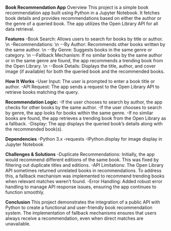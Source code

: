 **Book Recommendation App**
Overview
This project is a simple book recommendation app built using Python in a Jupyter Notebook. It fetches book details and provides recommendations based on either the author or the genre of a queried book. The app utilizes the Open Library API for all data retrieval.

**Features**
-Book Search: Allows users to search for books by title or author. \n
-Recommendations: \n
--By Author: Recommends other books written by the same author. \n
--By Genre: Suggests books in the same genre or category. \n
--Fallback Mechanism: If no similar books by the same author or in the same genre are found, the app recommends a trending book from the Open Library. \n
--Book Details: Displays the title, author, and cover image (if available) for both the queried book and the recommended books.

**How It Works**
-User Input: The user is prompted to enter a book title or author.
-API Request: The app sends a request to the Open Library API to retrieve books matching the query.

**Recommendation Logic:**
-If the user chooses to search by author, the app checks for other books by the same author.
-If the user chooses to search by genre, the app looks for books within the same genre.
-If no similar books are found, the app retrieves a trending book from the Open Library as a fallback.
-Display: The app displays the queried book’s details along with the recommended book(s).

**Dependencies**
-Python 3.x
-requests
-IPython.display for image display in Jupyter Notebook

**Challenges & Solutions**
-Duplicate Recommendations: Initially, the app would recommend different editions of the same book. This was fixed by filtering out duplicate titles and editions.
-API Limitations: The Open Library API sometimes returned unrelated books in recommendations. To address this, a fallback mechanism was implemented to recommend trending books when relevant matches weren’t found.
-Error Handling: Added robust error handling to manage API response issues, ensuring the app continues to function smoothly.

**Conclusion**
This project demonstrates the integration of a public API with Python to create a functional and user-friendly book recommendation system. The implementation of fallback mechanisms ensures that users always receive a recommendation, even when direct matches are unavailable.
